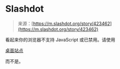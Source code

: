 <!--yml

类别：未分类

日期：2024年05月27日 14:34:42

-->

# Slashdot

> 来源：[https://m.slashdot.org/story/423462](https://m.slashdot.org/story/423462)

看起来你的浏览器不支持 JavaScript 或已禁用。请使用

[桌面站点](https://slashdot.org?desktop=1)

而不是。
